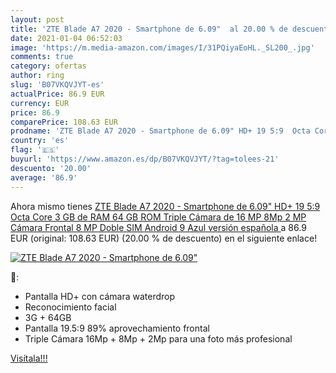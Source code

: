 ```yaml
---
layout: post
title: 'ZTE Blade A7 2020 - Smartphone de 6.09"  al 20.00 % de descuento'
date: 2021-01-04 06:52:03
image: 'https://m.media-amazon.com/images/I/31PQiyaEoHL._SL200_.jpg'
comments: true
category: ofertas
author: ring
slug: 'B07VKQVJYT-es'
actualPrice: 86.9 EUR
currency: EUR
price: 86.9
comparePrice: 108.63 EUR
prodname: 'ZTE Blade A7 2020 - Smartphone de 6.09" HD+ 19 5:9  Octa Core  3 GB de RAM  64 GB ROM  Triple Cámara de 16 MP  8Mp  2 MP  Cámara Frontal 8 MP  Doble SIM  Android 9   Azul  versión española '
country: 'es'
flag: '🇪🇸'
buyurl: 'https://www.amazon.es/dp/B07VKQVJYT/?tag=tolees-21'
descuento: '20.00'
average: '86.9'
---
```


Ahora mismo tienes [ZTE Blade A7 2020 - Smartphone de 6.09" HD+ 19 5:9  Octa Core  3 GB de RAM  64 GB ROM  Triple Cámara de 16 MP  8Mp  2 MP  Cámara Frontal 8 MP  Doble SIM  Android 9   Azul  versión española ](https://www.amazon.es/dp/B07VKQVJYT/?tag=tolees-21) a 86.9 EUR (original: 108.63 EUR) (20.00 %  de descuento) en el siguiente enlace!

[![ZTE Blade A7 2020 - Smartphone de 6.09" ](https://m.media-amazon.com/images/I/31PQiyaEoHL._SL200_.jpg)](https://www.amazon.es/dp/B07VKQVJYT/?tag=tolees-21)

🔎:

- Pantalla HD+ con cámara waterdrop
- Reconocimiento facial
- 3G + 64GB
- Pantalla 19.5:9 89% aprovechamiento frontal
- Triple Cámara 16Mp + 8Mp + 2Mp para una foto más profesional

[Visítala!!!](https://www.amazon.es/dp/B07VKQVJYT/?tag=tolees-21)
